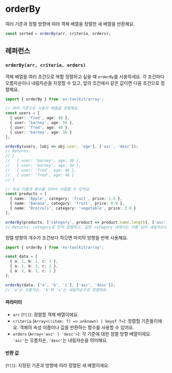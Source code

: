# orderBy

여러 기준과 정렬 방향에 따라 객체 배열을 정렬한 새 배열을 반환해요.

```typescript
const sorted = orderBy(arr, criteria, orders);
```

## 레퍼런스

### `orderBy(arr, criteria, orders)`

객체 배열을 여러 조건으로 복합 정렬하고 싶을 때 `orderBy`를 사용하세요. 각 조건마다 오름차순이나 내림차순을 지정할 수 있고, 앞의 조건에서 같은 값이면 다음 조건으로 정렬해요.

```typescript
import { orderBy } from 'es-toolkit/array';

// 여러 기준으로 사용자 배열을 정렬해요.
const users = [
  { user: 'fred', age: 48 },
  { user: 'barney', age: 34 },
  { user: 'fred', age: 40 },
  { user: 'barney', age: 36 }
];

orderBy(users, [obj => obj.user, 'age'], ['asc', 'desc']);
// Returns: 
// [
//   { user: 'barney', age: 36 },
//   { user: 'barney', age: 34 },
//   { user: 'fred', age: 48 },
//   { user: 'fred', age: 40 }
// ]

// 속성 이름과 함수를 섞어서 사용할 수 있어요.
const products = [
  { name: 'Apple', category: 'fruit', price: 1.5 },
  { name: 'Banana', category: 'fruit', price: 0.8 },
  { name: 'Broccoli', category: 'vegetable', price: 2.0 }
];

orderBy(products, ['category', product => product.name.length], ['asc', 'desc']);
// Returns: category로 먼저 정렬하고, 같은 category 내에서는 이름 길이 내림차순으로 정렬
```

정렬 방향의 개수가 조건보다 적으면 마지막 방향을 반복 사용해요.

```typescript
import { orderBy } from 'es-toolkit/array';

const data = [
  { a: 1, b: 1, c: 1 },
  { a: 1, b: 2, c: 2 },
  { a: 2, b: 1, c: 1 }
];

orderBy(data, ['a', 'b', 'c'], ['asc', 'desc']);
// 'a'는 오름차순, 'b'와 'c'는 내림차순으로 정렬돼요.
```

#### 파라미터

- `arr` (`T[]`): 정렬할 객체 배열이에요.
- `criteria` (`Array<((item: T) => unknown) | keyof T>`): 정렬할 기준들이에요. 객체의 속성 이름이나 값을 반환하는 함수를 사용할 수 있어요.
- `orders` (`Array<'asc' | 'desc'>`): 각 기준에 대한 정렬 방향 배열이에요. `'asc'`는 오름차순, `'desc'`는 내림차순을 의미해요.

#### 반환 값

(`T[]`): 지정된 기준과 방향에 따라 정렬된 새 배열이에요.